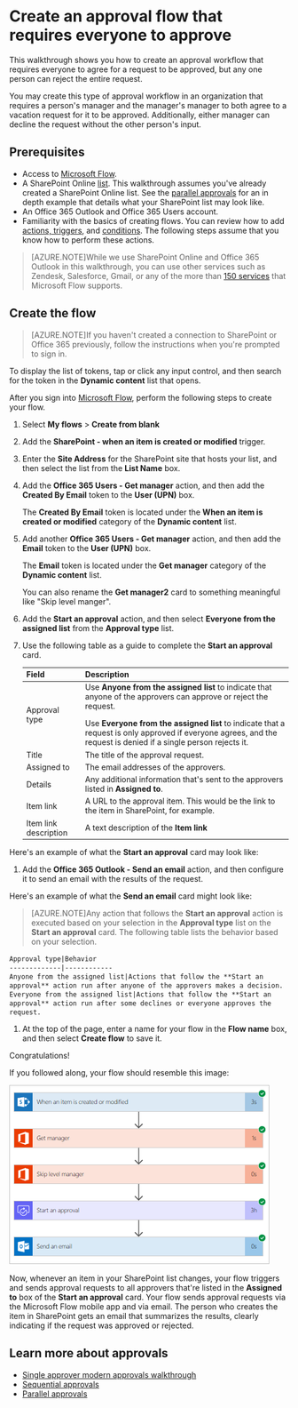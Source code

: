 <properties
    pageTitle="Create an approval flow that requires everyone to approve| Microsoft Flow"
    description="Create an approval flow that requires everyone to approve or one person to reject a request."
    services=""
    suite="flow"
    documentationCenter="na"
    authors="msftman"
    manager="anneta"
    editor=""
    tags=""/>

<tags
    ms.service="flow"
    ms.devlang="na"
    ms.topic="article"
    ms.tgt_pltfrm="na"
    ms.workload="na"
    ms.date="09/22/2017"
    ms.author="deonhe"/>

# Create an approval flow that requires everyone to approve

This walkthrough shows you how to create an approval workflow that requires everyone to agree for a request to be approved, but any one person can reject the entire request.

You may create this type of approval workflow in an organization that requires a person's manager and the manager's manager to both agree to a vacation request for it to be approved. Additionally, either manager can decline the request without the other person's input.

## Prerequisites

- Access to [Microsoft Flow](https://flow.microsoft.com).
- A SharePoint Online [list](https://support.office.com/en-us/article/SharePoint-lists-I-An-introduction-f11cd5fe-bc87-4f9e-9bfe-bbd87a22a194). This walkthrough assumes you've already created a SharePoint Online list. See the [parallel approvals](parallel-modern-approvals.md) for an in depth example that details what your SharePoint list may look like.
- An Office 365 Outlook and Office 365 Users account.
- Familiarity with the basics of creating flows. You can review how to add [actions, triggers](multi-step-logic-flow.md#add-another-action), and [conditions](add-a-condition.md). The following steps assume that you know how to perform these actions.

>[AZURE.NOTE]While we use SharePoint Online and Office 365 Outlook in this walkthrough, you can use other services such as Zendesk, Salesforce, Gmail, or any of the more than [150 services](https://flow.microsoft.com/connectors/) that Microsoft Flow supports.

## Create the flow

>[AZURE.NOTE]If you haven't created a connection to SharePoint or Office 365 previously, follow the instructions when you're prompted to sign in.

To display the list of tokens, tap or click any input control, and then search for the token in the **Dynamic content** list that opens.

After you sign into [Microsoft Flow](https://flow.microsoft.com), perform the following steps to create your flow.

1. Select **My flows** > **Create from blank**
1. Add the **SharePoint - when an item is created or modified** trigger.
1. Enter the **Site Address** for the SharePoint site that hosts your list, and then select the list from the **List Name** box.
1. Add the **Office 365 Users - Get manager** action, and then add the **Created By Email** token to the **User (UPN)** box.

    The **Created By Email** token is located under the **When an item is created or modified** category of the **Dynamic content** list.
1. Add another **Office 365 Users - Get manager** action, and then add the **Email** token to the **User (UPN)** box.

    The **Email** token is located under the **Get manager** category of the **Dynamic content** list.

    You can also rename the **Get manager2** card to something meaningful like "Skip level manger".
1. Add the **Start an approval** action, and then select **Everyone from the assigned list** from the **Approval type** list.

1. Use the following table as a guide to complete the **Start an approval** card.

    Field|Description
    ----|------------
    Approval type|Use **Anyone from the assigned list** to indicate that anyone of the approvers can approve or reject the request. </p>Use **Everyone from the assigned list** to indicate that a request is only approved if everyone agrees, and the request is denied if a single person rejects it.
    Title|The title of the approval request.
    Assigned to|The email addresses of the approvers.
    Details|Any additional information that's sent to the approvers listed in **Assigned to**.
    Item link|A URL to the approval item. This would be the link to the item in SharePoint, for example.
    Item link description|A text description of the **Item link**

Here's an example of what the **Start an approval** card may look like:

<!-- ![start an approval](media/odata-filters/give-the-flow-a-name.png) -->

1. Add the **Office 365 Outlook - Send an email** action, and then configure it to send an email with the results of the request.

Here's an example of what the **Send an email** card might look like:

<!-- ![send an email](media/odata-filters/give-the-flow-a-name.png) -->

>[AZURE.NOTE]Any action that follows the **Start an approval** action is executed based on your selection in the **Approval type** list on the **Start an approval** card. The following table lists the behavior based on your selection.

    Approval type|Behavior
    -------------|------------
    Anyone from the assigned list|Actions that follow the **Start an approval** action run after anyone of the approvers makes a decision.
    Everyone from the assigned list|Actions that follow the **Start an approval** action run after some declines or everyone approves the request.

1. At the top of the page, enter a name for your flow in the **Flow name** box, and then select **Create flow** to save it.

    <!-- ![name your flow](media/odata-filters/give-the-flow-a-name.png) -->

Congratulations!

If you followed along, your flow should resemble this image:

![overall flow image](media/all-assigned-must-approve/overall-flow.png)

Now, whenever an item in your SharePoint list changes, your flow triggers and sends approval requests to all approvers that're listed in the **Assigned to** box of the **Start an approval** card. Your flow sends approval requests via the Microsoft Flow mobile app and via email. The person who creates the item in SharePoint gets an email that summarizes the results, clearly indicating if the request was approved or rejected.

## Learn more about approvals

- [Single approver modern approvals walkthrough](./modern-approvals.md)
- [Sequential approvals](./sequential-modern-approvals.md)
- [Parallel approvals](./sequential-modern-approvals.md)
